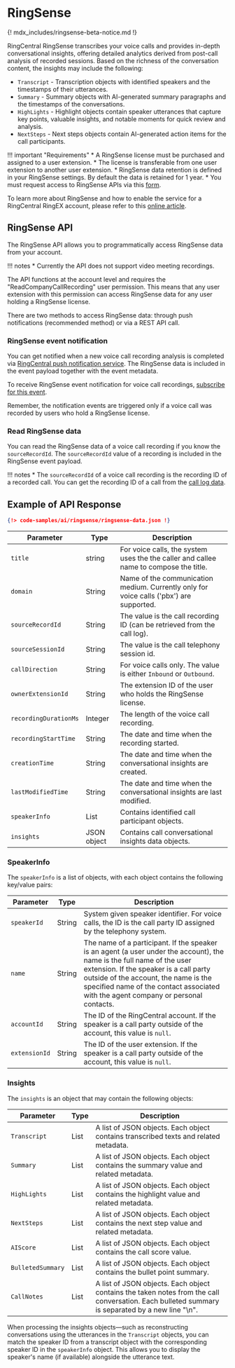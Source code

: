 # RingSense

{! mdx_includes/ringsense-beta-notice.md !}

RingCentral RingSense transcribes your voice calls and provides in-depth conversational insights, offering detailed analytics derived from post-call analysis of recorded sessions. Based on the richness of the conversation content, the insights may include the following:

* `Transcript` - Transcription objects with identified speakers and the timestamps of their utterances.
* `Summary` - Summary objects with AI-generated summary paragraphs and the timestamps of the conversations.
* `HighLights` - Highlight objects contain speaker utterances that capture key points, valuable insights, and notable moments for quick review and analysis.
* `NextSteps` - Next steps objects contain AI-generated action items for the call participants.

!!! important "Requirements"
    * A RingSense license must be purchased and assigned to a user extension.
    * The license is transferable from one user extension to another user extension.
    * RingSense data retention is defined in your RingSense settings. By default the data is retained for 1 year.
    * You must request access to RingSense APIs via this [form](https://forms.gle/m1djAo6w6bajXQmS9).

To learn more about RingSense and how to enable the service for a RingCentral RingEX account, please refer to this [online article](https://www.ringcentral.com/ringsense-for-sales.html).

## RingSense API

The RingSense API allows you to programmatically access RingSense data from your account.

!!! notes
    * Currently the API does not support video meeting recordings.

The API functions at the account level and requires the "ReadCompanyCallRecording" user permission. This means that any user extension with this permission can access RingSense data for any user holding a RingSense license.

There are two methods to access RingSense data: through push notifications (recommended method) or via a REST API call.

### RingSense event notification

You can get notified when a new voice call recording analysis is completed via [RingCentral push notification  service](../notifications/index.md). The RingSense data is included in the event payload together with the event metadata.

To receive RingSense event notification for voice call recordings, [subscribe for this event](../notifications/event-filters/ringsense-event-filter.md).

Remember, the notification events are triggered only if a voice call was recorded by users who hold a RingSense license.

### Read RingSense data

You can read the RingSense data of a voice call recording if you know the `sourceRecordId`. The `sourceRecordId` value of a recording is included in the RingSense event payload.

!!! notes
    * The `sourceRecordId` of a voice call recording is the recording ID of a recorded call. You can get the recording ID of a call from the [call log data](../voice/call-log/details.md).

## Example of API Response

```json
{!> code-samples/ai/ringsense/ringsense-data.json !}
```

| Parameter	| Type | Description |
|-----------|------|-------------|
| `title` | string | For voice calls, the system uses the the caller and callee name to compose the title. |
| `domain` | String | Name of the communication medium. Currently only for voice calls ('pbx') are supported. |
| `sourceRecordId` | String | The value is the call recording ID (can be retrieved from the call log).  |
| `sourceSessionId` | String | The value is the call telephony session id. |
| `callDirection` | String | For voice calls only. The value is either `Inbound` or `Outbound`.  |
| `ownerExtensionId` | String | The extension ID of the user who holds the RingSense license.  |
| `recordingDurationMs` | Integer | The length of the voice call recording.  |
| `recordingStartTime` | String | The date and time when the recording started.  |
| `creationTime` | String | The date and time when the conversational insights are created. |
| `lastModifiedTime` | String | The date and time when the conversational insights are last modified. |
| `speakerInfo` | List | Contains identified call participant objects.  |
| `insights` | JSON object | Contains call conversational insights data objects. |

### SpeakerInfo

The `speakerInfo` is a list of objects, with each object contains the following key/value pairs:

| Parameter     | Type     | Description                                            |
| ------------- | ------   | ------------------------------------------------------ |
| `speakerId`   | String   | System given speaker identifier. For voice calls, the ID is the call party ID assigned by the telephony system.  |
| `name`        | String   | The name of a participant. If the speaker is an agent (a user under the account), the name is the full name of the user extension. If the speaker is a call party outside of the account, the name is the specified name of the contact associated with the agent company or personal contacts. |
| `accountId`   | String   | The ID of the RingCentral account. If the speaker is a call party outside of the account, this value is `null`.  |
| `extensionId` | String   | The ID of the user extension. If the speaker is a call party outside of the account, this value is `null`.      |

### Insights

The `insights` is an object that may contain the following objects:

| Parameter     | Type   | Description                                            |
| ------------- | ------ | ------------------------------------------------------ |
| `Transcript`  | List   | A list of JSON objects. Each object contains transcribed texts and related metadata.    |
| `Summary`     | List   | A list of JSON objects. Each object contains the summary value and related metadata.    |
| `HighLights`  | List   | A list of JSON objects. Each object contains the highlight value and related metadata.  |
| `NextSteps`   | List   | A list of JSON objects. Each object contains the next step value and related metadata.  |
| `AIScore`     | List   | A list of JSON objects. Each object contains the call score value.  |
| `BulletedSummary`   | List   | A list of JSON objects. Each object contains the bullet point summary.  |
| `CallNotes`   | List   | A list of JSON objects. Each object contains the taken notes from the call conversation. Each bulleted summary is separated by a new line "\n".  |

When processing the insights objects—such as reconstructing conversations using the utterances in the `Transcript` objects, you can match the speaker ID from a transcript object with the corresponding speaker ID in the `speakerInfo` object. This allows you to display the speaker's name (if available) alongside the utterance text.
